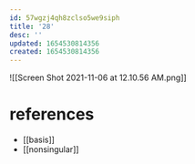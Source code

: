 ```yaml
---
id: 57wgzj4qh8zclso5we9siph
title: '28'
desc: ''
updated: 1654530814356
created: 1654530814356
---
```

![[Screen Shot 2021-11-06 at 12.10.56 AM.png]]
# references
- [[basis]]
- [[nonsingular]]
